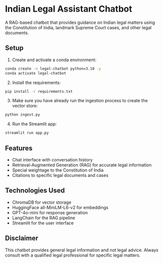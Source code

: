 # Indian Legal Assistant Chatbot

A RAG-based chatbot that provides guidance on Indian legal matters using the Constitution of India, landmark Supreme Court cases, and other legal documents.

## Setup

1. Create and activate a conda environment:

```bash
conda create -n legal-chatbot python=3.10 -y
conda activate legal-chatbot
```

2. Install the requirements:

```bash
pip install -r requirements.txt
```

3. Make sure you have already run the ingestion process to create the vector store:

```bash
python ingest.py
```

4. Run the Streamlit app:

```bash
streamlit run app.py
```

## Features

- Chat interface with conversation history
- Retrieval-Augmented Generation (RAG) for accurate legal information
- Special weightage to the Constitution of India
- Citations to specific legal documents and cases

## Technologies Used

- ChromaDB for vector storage
- HuggingFace all-MiniLM-L6-v2 for embeddings
- GPT-4o-mini for response generation
- LangChain for the RAG pipeline
- Streamlit for the user interface

## Disclaimer

This chatbot provides general legal information and not legal advice. Always consult with a qualified legal professional for specific legal matters.